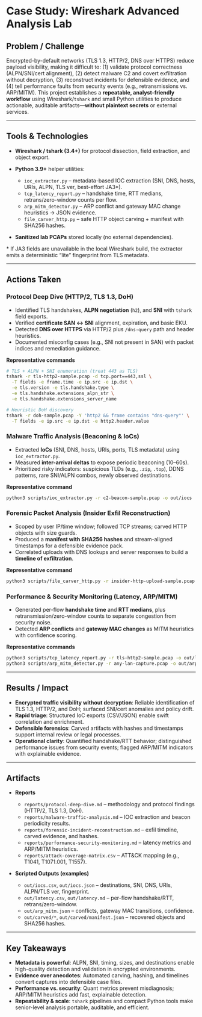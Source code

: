 # Case Study: Wireshark Advanced Analysis Lab

## Problem / Challenge

Encrypted-by-default networks (TLS 1.3, HTTP/2, DNS over HTTPS) reduce payload visibility, making it difficult to: (1) validate protocol correctness (ALPN/SNI/cert alignment), (2) detect malware C2 and covert exfiltration without decryption, (3) reconstruct incidents for defensible evidence, and (4) tell performance faults from security events (e.g., retransmissions vs. ARP/MITM).
This project establishes a **repeatable, analyst-friendly workflow** using Wireshark/`tshark` and small Python utilities to produce actionable, auditable artifacts—**without plaintext secrets** or external services.

---

## Tools & Technologies

* **Wireshark / tshark (3.4+)** for protocol dissection, field extraction, and object export.
* **Python 3.9+** helper utilities:

  * `ioc_extractor.py` – metadata-based IOC extraction (SNI, DNS, hosts, URIs, ALPN, TLS ver, best-effort JA3\*).
  * `tcp_latency_report.py` – handshake time, RTT medians, retrans/zero-window counts per flow.
  * `arp_mitm_detector.py` – ARP conflict and gateway MAC change heuristics → JSON evidence.
  * `file_carver_http.py` – safe HTTP object carving + manifest with SHA256 hashes.
* **Sanitized lab PCAPs** stored locally (no external dependencies).

\* If JA3 fields are unavailable in the local Wireshark build, the extractor emits a deterministic “lite” fingerprint from TLS metadata.

---

## Actions Taken

### Protocol Deep Dive (HTTP/2, TLS 1.3, DoH)

* Identified TLS handshakes, **ALPN negotiation** (`h2`), and **SNI** with `tshark` field exports.
* Verified **certificate SAN ↔ SNI** alignment, expiration, and basic EKU.
* Detected **DNS over HTTPS** via HTTP/2 plus `/dns-query` path and header heuristics.
* Documented misconfig cases (e.g., SNI not present in SAN) with packet indices and remediation guidance.

**Representative commands**

```bash
# TLS + ALPN + SNI enumeration (treat 443 as TLS)
tshark -r tls-http2-sample.pcap -d tcp.port==443,ssl \
  -T fields -e frame.time -e ip.src -e ip.dst \
  -e tls.version -e tls.handshake.type \
  -e tls.handshake.extensions_alpn_str \
  -e tls.handshake.extensions_server_name

# Heuristic DoH discovery
tshark -r doh-sample.pcap -Y 'http2 && frame contains "dns-query"' \
  -T fields -e ip.src -e ip.dst -e http2.header.value
```

### Malware Traffic Analysis (Beaconing & IoCs)

* Extracted **IoCs** (SNI, DNS, hosts, URIs, ports, TLS metadata) using `ioc_extractor.py`.
* Measured **inter-arrival deltas** to expose periodic beaconing (10–60s).
* Prioritized risky indicators: suspicious TLDs (e.g., `.zip`, `.top`), DDNS patterns, rare SNI/ALPN combos, newly observed destinations.

**Representative command**

```bash
python3 scripts/ioc_extractor.py -r c2-beacon-sample.pcap -o out/iocs
```

### Forensic Packet Analysis (Insider Exfil Reconstruction)

* Scoped by user IP/time window; followed TCP streams; carved HTTP objects with size guards.
* Produced a **manifest with SHA256 hashes** and stream-aligned timestamps for a defensible evidence pack.
* Correlated uploads with DNS lookups and server responses to build a **timeline of exfiltration**.

**Representative command**

```bash
python3 scripts/file_carver_http.py -r insider-http-upload-sample.pcap -o out/carved
```

### Performance & Security Monitoring (Latency, ARP/MITM)

* Generated per-flow **handshake time** and **RTT medians**, plus retransmission/zero-window counts to separate congestion from security noise.
* Detected **ARP conflicts** and **gateway MAC changes** as MITM heuristics with confidence scoring.

**Representative commands**

```bash
python3 scripts/tcp_latency_report.py -r tls-http2-sample.pcap -o out/latency
python3 scripts/arp_mitm_detector.py -r any-lan-capture.pcap -o out/arp_mitm.json
```

---

## Results / Impact

* **Encrypted traffic visibility without decryption**: Reliable identification of TLS 1.3, HTTP/2, and DoH; surfaced SNI/cert anomalies and policy drift.
* **Rapid triage**: Structured IoC exports (CSV/JSON) enable swift correlation and enrichment.
* **Defensible forensics**: Carved artifacts with hashes and timestamps support internal review or legal processes.
* **Operational clarity**: Quantified handshake/RTT behavior; distinguished performance issues from security events; flagged ARP/MITM indicators with explainable evidence.

---

## Artifacts

* **Reports**

  * `reports/protocol-deep-dive.md` – methodology and protocol findings (HTTP/2, TLS 1.3, DoH).
  * `reports/malware-traffic-analysis.md` – IOC extraction and beacon periodicity results.
  * `reports/forensic-incident-reconstruction.md` – exfil timeline, carved evidence, and hashes.
  * `reports/performance-security-monitoring.md` – latency metrics and ARP/MITM heuristics.
  * `reports/attack-coverage-matrix.csv` – ATT\&CK mapping (e.g., T1041, T1071.001, T1557).
* **Scripted Outputs (examples)**

  * `out/iocs.csv`, `out/iocs.json` – destinations, SNI, DNS, URIs, ALPN/TLS ver, fingerprint.
  * `out/latency.csv`, `out/latency.md` – per-flow handshake/RTT, retrans/zero-window.
  * `out/arp_mitm.json` – conflicts, gateway MAC transitions, confidence.
  * `out/carved/*`, `out/carved/manifest.json` – recovered objects and SHA256 hashes.

---

## Key Takeaways

* **Metadata is powerful**: ALPN, SNI, timing, sizes, and destinations enable high-quality detection and validation in encrypted environments.
* **Evidence over anecdotes**: Automated carving, hashing, and timelines convert captures into defensible case files.
* **Performance vs. security**: Quant metrics prevent misdiagnosis; ARP/MITM heuristics add fast, explainable detection.
* **Repeatability & scale**: `tshark` pipelines and compact Python tools make senior-level analysis portable, auditable, and efficient.

